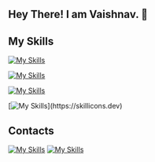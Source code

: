 ## Hey There! I am Vaishnav. :wave:

## My Skills
  [![My Skills](https://skillicons.dev/icons?i=html,css,js,react,nodejs,nextjs,tailwind,bootstrap)](https://skillicons.dev)

  
  [![My Skills](https://skillicons.dev/icons?i=git,github,docker,figma,linux,powershell)](https://skillicons.dev)


  [![My Skills](https://skillicons.dev/icons?i=firebase,mongodb,sqlite)](https://skillicons.dev)

  
  [![My Skills](https://skillicons.dev/icons?i=java,python,c,cpp,)](https://skillicons.dev)

  

 

## Contacts
  [![My Skills](https://skillicons.dev/icons?i=linkedin)](https://www.linkedin.com/in/vaishnav-wakchaure)
  [![My Skills](https://skillicons.dev/icons?i=gmail)](https://mailto:vaishnav.wakchaure@gmail.com)
  
